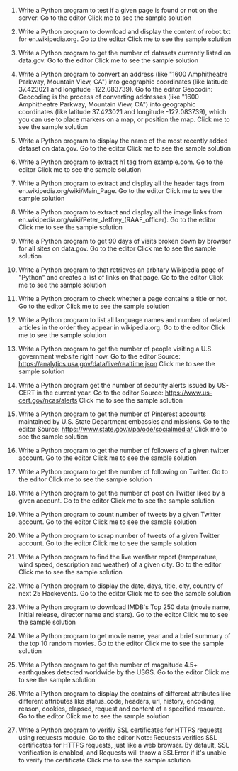 1. Write a Python program to test if a given page is found or not on the server. Go to the editor
Click me to see the sample solution

2. Write a Python program to download and display the content of robot.txt for en.wikipedia.org. Go to the editor
Click me to see the sample solution

3. Write a Python program to get the number of datasets currently listed on data.gov. Go to the editor
Click me to see the sample solution

4. Write a Python program to convert an address (like "1600 Amphitheatre Parkway, Mountain View, CA") into geographic coordinates (like latitude 37.423021 and longitude -122.083739). Go to the editor
Geocodin: Geocoding is the process of converting addresses (like "1600 Amphitheatre Parkway, Mountain View, CA") into geographic coordinates (like latitude 37.423021 and longitude -122.083739), which you can use to place markers on a map, or position the map.
Click me to see the sample solution

5. Write a Python program to display the name of the most recently added dataset on data.gov. Go to the editor
Click me to see the sample solution

6. Write a Python program to extract h1 tag from example.com. Go to the editor
Click me to see the sample solution

7. Write a Python program to extract and display all the header tags from en.wikipedia.org/wiki/Main_Page. Go to the editor
Click me to see the sample solution

8. Write a Python program to extract and display all the image links from en.wikipedia.org/wiki/Peter_Jeffrey_(RAAF_officer). Go to the editor
Click me to see the sample solution

9. Write a Python program to get 90 days of visits broken down by browser for all sites on data.gov. Go to the editor
Click me to see the sample solution

10. Write a Python program to that retrieves an arbitary Wikipedia page of "Python" and creates a list of links on that page. Go to the editor
Click me to see the sample solution

11. Write a Python program to check whether a page contains a title or not. Go to the editor
Click me to see the sample solution

12. Write a Python program to list all language names and number of related articles in the order they appear in wikipedia.org. Go to the editor
Click me to see the sample solution

13. Write a Python program to get the number of people visiting a U.S. government website right now. Go to the editor
Source: https://analytics.usa.gov/data/live/realtime.json
Click me to see the sample solution

14. Write a Python program get the number of security alerts issued by US-CERT in the current year. Go to the editor
Source: https://www.us-cert.gov/ncas/alerts
Click me to see the sample solution

15. Write a Python program to get the number of Pinterest accounts maintained by U.S. State Department embassies and missions. Go to the editor
Source: https://www.state.gov/r/pa/ode/socialmedia/
Click me to see the sample solution

16. Write a Python program to get the number of followers of a given twitter account. Go to the editor
Click me to see the sample solution

17. Write a Python program to get the number of following on Twitter. Go to the editor
Click me to see the sample solution

18. Write a Python program to get the number of post on Twitter liked by a given account. Go to the editor
Click me to see the sample solution

19. Write a Python program to count number of tweets by a given Twitter account. Go to the editor
Click me to see the sample solution

20. Write a Python program to scrap number of tweets of a given Twitter account. Go to the editor
Click me to see the sample solution

21. Write a Python program to find the live weather report (temperature, wind speed, description and weather) of a given city. Go to the editor
Click me to see the sample solution

22. Write a Python program to display the date, days, title, city, country of next 25 Hackevents. Go to the editor
Click me to see the sample solution

23. Write a Python program to download IMDB's Top 250 data (movie name, Initial release, director name and stars). Go to the editor
Click me to see the sample solution

24. Write a Python program to get movie name, year and a brief summary of the top 10 random movies. Go to the editor
Click me to see the sample solution

25. Write a Python program to get the number of magnitude 4.5+ earthquakes detected worldwide by the USGS. Go to the editor
Click me to see the sample solution

26. Write a Python program to display the contains of different attributes like different attributes like status_code, headers, url, history, encoding, reason, cookies, elapsed, request and content of a specified resource. Go to the editor
Click me to see the sample solution

27. Write a Python program to verifiy SSL certificates for HTTPS requests using requests module. Go to the editor
Note: Requests verifies SSL certificates for HTTPS requests, just like a web browser. By default, SSL verification is enabled, and Requests will throw a SSLError if it's unable to verify the certificate
Click me to see the sample solution
